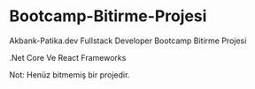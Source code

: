 # Bootcamp-Bitirme-Projesi

Akbank-Patika.dev Fullstack Developer Bootcamp Bitirme Projesi

.Net Core Ve React Frameworks

Not: Henüz bitmemiş bir projedir.
